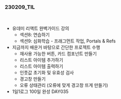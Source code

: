 ### 230209_TIL

<br>

* 유데미 리액트 완벽가이드 강의
    * 섹션8: 연습하기
    * 섹션9: 심화학습 - 프래그먼트 작업, Portals & Refs
* 지금까지 배운거 바탕으로 간단한 프로젝트 수행 
    * 재사용 가능한 버튼, 카드 컴포넌트 만들기
    * 리스트 아이템 추가하기
    * 리스트 아이템 출력하기
    * 인풋값 초기화 및 유효성 검사
    * 경고창 만들기
    * 오류 상태관리 (오류에 맞게 경고창 뜨게 만들기)
* 1일1로그 100일 완성 DAY035